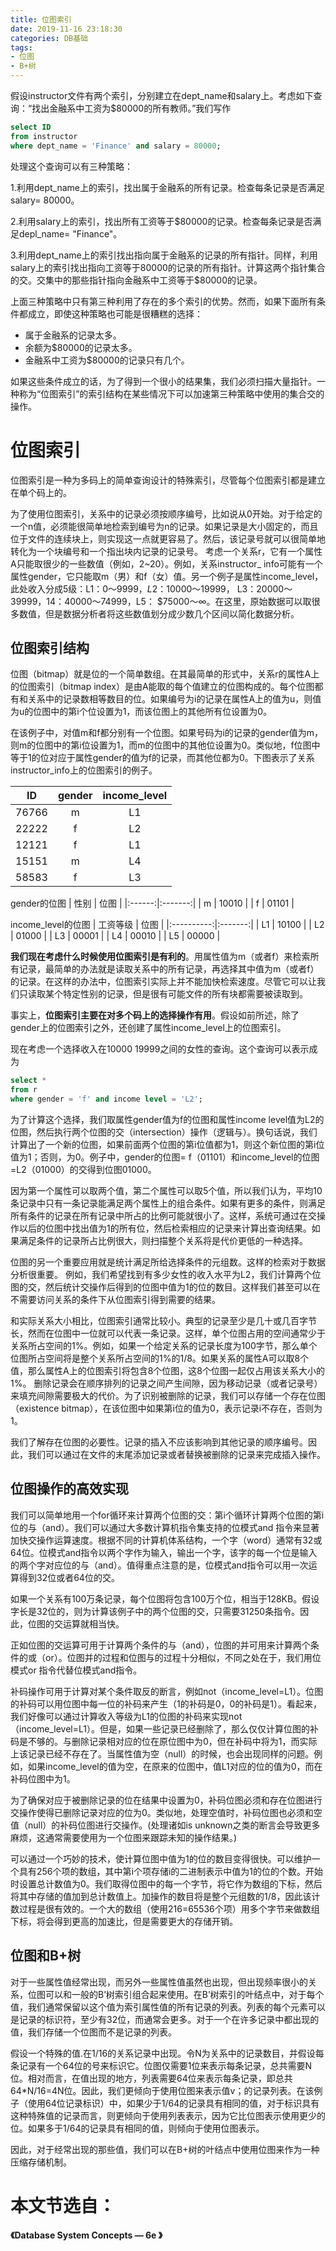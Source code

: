 ```yaml
---
title: 位图索引
date: 2019-11-16 23:18:30
categories: DB基础
tags: 
- 位图
- B+树
---
```




假设instructor文件有两个索引，分别建立在dept_name和salary上。考虑如下查询：“找出金融系中工资为$80000的所有教师。”我们写作

```SQL
select ID
from instructor
where dept_name = 'Finance' and salary = 80000;
```

处理这个查询可以有三种策略：

1.利用dept_name上的索引，找出属于金融系的所有记录。检查每条记录是否满足salary=
80000。

2.利用salary上的索引，找出所有工资等于$80000的记录。检查每条记录是否满足depl_name=
"Finance"。

3.利用dept_name上的索引找出指向属于金融系的记录的所有指针。同样，利用salary上的索引找出指向工资等于80000的记录的所有指针。计算这两个指针集合的交。交集中的那些指针指向金融系中工资等于$80000的记录。

上面三种策略中只有第三种利用了存在的多个索引的优势。然而，如果下面所有条件都成立，即使这种策略也可能是很糟糕的选择：

- 属于金融系的记录太多。
- 余额为$80000的记录太多。
- 金融系中工资为$80000的记录只有几个。

如果这些条件成立的话，为了得到一个很小的结果集，我们必须扫描大量指针。一种称为“位图索引”的索引结构在某些情况下可以加速第三种策略中使用的集合交的操作。

# 位图索引
位图索引是一种为多码上的简单查询设计的特殊索引，尽管每个位图索引都是建立在单个码上的。

为了使用位图索引，关系中的记录必须按顺序编号，比如说从0开始。对于给定的一个n值，必须能很简单地检索到编号为n的记录。如果记录是大小固定的，而且位于文件的连续块上，则实现这一点就更容易了。然后，该记录号就可以很简单地转化为一个块编号和一个指出块内记录的记录号。
考虑一个关系r，它有一个属性A只能取很少的一些数值（例如，2~20）。例如，关系instructor_
info可能有一个属性gender，它只能取m（男）和f（女）值。另一个例子是属性income_level，此处收入分成5级：L1：$0～9999，L2：$10000～19999， L3：$20000～39999，14：$40000～74999，L5：
$75000～∞。在这里，原始数据可以取很多数值，但是数据分析者将这些数值划分成少数几个区间以简化数据分析。

## 位图索引结构
位图（bitmap）就是位的一个简单数组。在其最简单的形式中，关系r的属性A上的位图索引（bitmap index）是由A能取的每个值建立的位图构成的。每个位图都有和关系中的记录数相等数目的位。如果编号为i的记录在属性A上的值为u，则值为u的位图中的第i个位设置为1，而该位图上的其他所有位设置为0。

在该例子中，对值m和f都分别有一个位图。如果号码为i的记录的gender值为m，则m的位图中的第i位设置为1，而m的位图中的其他位设置为0。类似地，f位图中等于1的位对应于属性gender的值为f的记录，而其他位都为0。下图表示了关系instructor_info上的位图索引的例子。



|  ID   | gender  | income_level |
|:-----:|:-------:|:------------:|
| 76766 |    m    |      L1      |
| 22222 |    f    |      L2      |
| 12121 |    f    |      L1      |
| 15151 |    m    |      L4      |
| 58583 |    f    |      L3      |

gender的位图
| 性别 | 位图  |
|:------:|:-------:|
| m    | 10010 |
| f    | 01101 |

income_level的位图
| 工资等级 | 位图  |
|:----------:|:-------:|
| L1       | 10100 |
| L2       | 01000 |
| L3       | 00001 |
| L4       | 00010 |
| L5       | 00000 |

**我们现在考虑什么时候使用位图索引是有利的**。用属性值为m（或者f）来检索所有记录，最简单的办法就是读取关系中的所有记录，再选择其中值为m（或者f）的记录。在这样的办法中，位图索引实际上并不能加快检索速度。尽管它可以让我们只读取某个特定性别的记录，但是很有可能文件的所有块都需要被读取到。

事实上，**位图索引主要在对多个码上的选择操作有用**。假设如前所述，除了gender上的位图索引之外，还创建了属性income_level上的位图索引。

现在考虑一个选择收入在$10000~$19999之间的女性的查询。这个查询可以表示成为


```SQL
select *
from r
where gender = 'f' and income level = 'L2';
```
为了计算这个选择，我们取属性gender值为f的位图和属性income level值为L2的位图，然后执行两个位图的交（intersection）操作（逻辑与）。换句话说，我们计算出了一个新的位图，如果前面两个位图的第i位值都为1，则这个新位图的第i位值为1；否则，为0。例子中，gender的位图=
f（01101）和income_level的位图=L2（01000）的交得到位图01000。

因为第一个属性可以取两个值，第二个属性可以取5个值，所以我们认为，平均10条记录中只有一条记录能满足两个属性上的组合条件。如果有更多的条件，则满足所有条件的记录在所有记录中所占的比例可能就很小了。这样，系统可通过在交操作以后的位图中找出值为1的所有位，然后检索相应的记录来计算出查询结果。如果满足条件的记录所占比例很大，则扫描整个关系将是代价更低的一种选择。

位图的另一个重要应用就是统计满足所给选择条件的元组数。这样的检索对于数据分析很重要。
例如，我们希望找到有多少女性的收入水平为L2，我们计算两个位图的交，然后统计交操作后得到的位图中值为1的位的数目。这样我们甚至可以在不需要访问关系的条件下从位图索引得到需要的结果。

和实际关系大小相比，位图索引通常比较小。典型的记录至少是几十或几百字节长，然而在位图中一位就可以代表一条记录。这样，单个位图占用的空间通常少于关系所占空间的1%。例如，如果一个给定关系的记录长度为100字节，那么单个位图所占空间将是整个关系所占空间的1%的1/8。如果关系的属性A可以取8个值，那么属性A上的位图索引将包含8个位图，这8个位图一起仅占用该关系大小的1%。
删除记录会在顺序排列的记录之间产生间隙，因为移动记录（或者记录号）来填充间隙需要极大的代价。为了识别被删除的记录，我们可以存储一个存在位图（existence bitmap），在该位图中如果第i位的值为0，表示记录i不存在，否则为1。

我们了解存在位图的必要性。记录的插入不应该影响到其他记录的顺序编号。因此，我们可以通过在文件的末尾添加记录或者替换被删除的记录来完成插入操作。

## 位图操作的高效实现
我们可以简单地用一个for循环来计算两个位图的交：第i个循环计算两个位图的第i位的与（and）。我们可以通过大多数计算机指令集支持的位模式and 指令来显著加快交操作运算速度。根据不同的计算机体系结构，一个字（word）通常有32或64位。位模式and指令以两个字作为输入，输出一个字，该字的每一个位是输入的两个字对应位的与（and）。值得重点注意的是，位模式and指令可以用一次运算得到32位或者64位的交。

如果一个关系有100万条记录，每个位图将包含100万个位，相当于128KB。假设字长是32位的，则为计算该例子中的两个位图的交，只需要31250条指令。因此，位图的交运算就相当快。

正如位图的交运算可用于计算两个条件的与（and），位图的并可用来计算两个条件的或（or）。位图并的过程和位图与的过程十分相似，不同之处在于，我们用位模式or 指令代替位模式and指令。

补码操作可用于计算对某个条件取反的断言，例如not（income_level=L1）。位图的补码可以用位图中每一位的补码来产生（1的补码是0，0的补码是1）。看起来，我们好像可以通过计算收入等级为L1的位图的补码来实现not（income_level=L1）。但是，如果一些记录已经删除了，那么仅仅计算位图的补码是不够的。与删除记录相对应的位在原位图中为0，但在补码中将为1，而实际上该记录已经不存在了。当属性值为空（null）的时候，也会出现同样的问题。例如，如果income_level的值为空，在原来的位图中，值L1对应的位的值为0，而在补码位图中为1。

为了确保对应于被删除记录的位在结果中设置为0，补码位图必须和存在位图进行交操作使得已删除记录对应的位为0。类似地，处理空值时，补码位图也必须和空值（null）的补码位图进行交操作。(处理诸如is unknown之类的断言会导致更多麻烦，这通常需要使用为一个位图来跟踪未知的操作结果。)

可以通过一个巧妙的技术，使计算位图中值为1的位的数目变得很快。可以维护一个具有256个项的数组，其中第i个项存储i的二进制表示中值为1的位的个数。开始时设置总计数值为0。我们取得位图中的每一个字节，将它作为数组的下标，然后将其中存储的值加到总计数值上。加操作的数目将是整个元组数的1/8，因此该计数过程是很有效的。一个大的数组（使用216=65536个项）用多个字节来做数组下标，将会得到更高的加速比，但是需要更大的存储开销。

## 位图和B+树
对于一些属性值经常出现，而另外一些属性值虽然也出现，但出现频率很小的关系，位图可以和一般的B’树索引组合起来使用。在B’树索引的叶结点中，对于每个值，我们通常保留以这个值为索引属性值的所有记录的列表。列表的每个元素可以是记录的标识符，至少有32位，而通常会更多。对于一个在许多记录中都出现的值，我们存储一个位图而不是记录的列表。

假设一个特殊的值.在1/16的关系记录中出现。令N为关系中的记录数目，并假设每条记录有一个64位的号来标识它。位图仅需要1位来表示每条记录，总共需要N位。相对而言，在值出现的地方，列表需要64位来表示每条记录，即总共64*N/16=4N位。因此，我们更倾向于使用位图来表示值v；的记录列表。在该例子（使用64位记录标识）中，如果少于1/64的记录具有相同的值，对于标识具有这种特殊值的记录而言，则更倾向于使用列表表示，因为它比位图表示使用更少的位。如果多于1/64的记录具有相同的值，则倾向于使用位图表示。

因此，对于经常出现的那些值，我们可以在B+树的叶结点中使用位图来作为一种压缩存储机制。


# 本文节选自：

**《Database System Concepts — 6e 》**